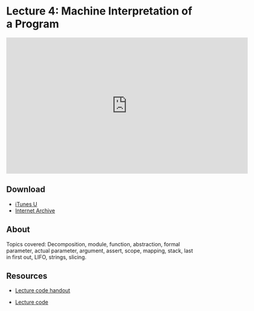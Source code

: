 # Lecture 4: Machine Interpretation of a Program

<iframe width="640" height="360" src="http://www.youtube.com/embed/Mx0uXIBD-yA?feature=player_detailpage" frameborder="0" allowfullscreen></iframe>

## Download

- [iTunes U](http://itunes.apple.com/us/itunes-u/lecture-4-machine-interpretation/id499270153?i=110101059)
- [Internet Archive](http://www.archive.org/download/MIT6.00SCS11/MIT6_00SCS11_lec04_300k.mp4)

## About

Topics covered: Decomposition, module, function, abstraction, formal parameter, actual parameter, argument, assert, scope, mapping, stack, last in first out, LIFO, strings, slicing.



## Resources

- [Lecture code handout](http://ocw.mit.edu/courses/electrical-engineering-and-computer-science/6-00sc-introduction-to-computer-science-and-programming-spring-2011/unit-1/lecture-4-machine-interpretation-of-a-program/MIT6_00SCS11_lec04.pdf)

- [Lecture code](http://ocw.mit.edu/courses/electrical-engineering-and-computer-science/6-00sc-introduction-to-computer-science-and-programming-spring-2011/unit-1/lecture-4-machine-interpretation-of-a-program/lec04.py)



